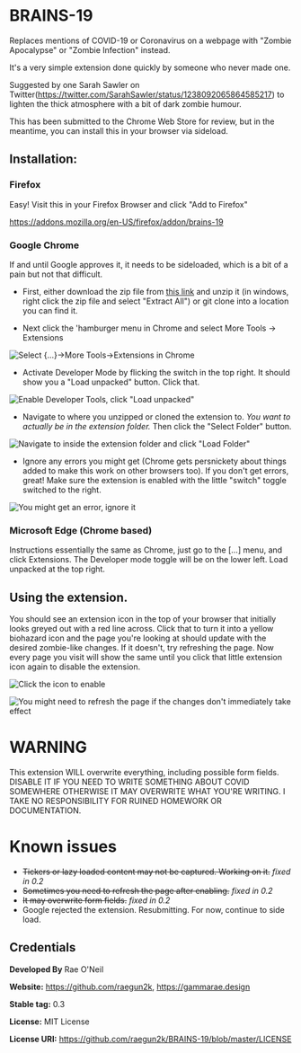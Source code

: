 # BRAINS-19

Replaces mentions of COVID-19 or Coronavirus on a webpage with "Zombie Apocalypse" or "Zombie Infection" instead.

It's a very simple extension done quickly by someone who never made one. 

Suggested by one Sarah Sawler on Twitter(https://twitter.com/SarahSawler/status/1238092065864585217) to lighten
the thick atmosphere with a bit of dark zombie humour.

This has been submitted to the Chrome Web Store for review, but in the meantime, you can install this in your browser via sideload.
 
## Installation: 

### Firefox

Easy! Visit this in your Firefox Browser and click "Add to Firefox"

https://addons.mozilla.org/en-US/firefox/addon/brains-19

### Google Chrome

If and until Google approves it, it needs to be sideloaded, which is a bit of a pain but not that difficult.

 * First, either download the zip file from [this link](https://github.com/raegun2k/BRAINS-19/archive/master.zip) and unzip it (in windows, right click the zip file and select "Extract All")  or git clone into a location you can find it.


 * Next click the 'hamburger menu in Chrome and select More Tools -> Extensions

![Select {...}->More Tools->Extensions in Chrome](Docs/Images/sideload_step1.png)


 * Activate Developer Mode by flicking the switch in the top right. It should show you a "Load unpacked" button. Click that.

![Enable Developer Tools, click "Load unpacked"](Docs/Images/sideload_step2.png)

 * Navigate to where you unzipped or cloned the extension to. *You want to actually be in the extension folder.* Then click the "Select Folder" button.

![Navigate to inside the extension folder and click "Load Folder"](Docs/Images/sideload_step3.png)
 
 * Ignore any errors you might get (Chrome gets persnickety about things added to make this work on other browsers too). If you don't get errors, great! Make sure the extension is enabled with the little "switch" toggle switched to the right.

![You might get an error, ignore it](Docs/Images/sideload_step4.png)
 
### Microsoft Edge (Chrome based)

Instructions essentially the same as Chrome, just go to the [...] menu, and click Extensions. The Developer mode toggle will be on the lower left. Load unpacked at the top right. 

## Using the extension. 
 
 You should see an extension icon in the top of your browser that initially looks greyed out with a red line across. Click that to turn it into a yellow biohazard icon and the page you're looking at should update with the desired zombie-like changes. If it doesn't, try refreshing the page. Now every page you visit will show the same until you click that little extension icon again to disable the extension.

![Click the icon to enable](Docs/Images/sideload_step6.png)

![You might need to refresh the page if the changes don't immediately take effect](Docs/Images/sideload_step7.png)
 
 
 # WARNING
 
 This extension WILL overwrite everything, including possible form fields. DISABLE IT IF YOU NEED TO WRITE SOMETHING ABOUT COVID SOMEWHERE OTHERWISE IT MAY OVERWRITE WHAT YOU'RE WRITING. I TAKE NO RESPONSIBILITY FOR RUINED HOMEWORK OR DOCUMENTATION.

# Known issues

 * <del> Tickers or lazy loaded content may not be captured. Working on it.</del>  *fixed in 0.2*
 * <del> Sometimes you need to refresh the page after enabling.</del>  *fixed in 0.2*
 * <del> It may overwrite form fields.</del>  *fixed in 0.2*
 * Google rejected the extension. Resubmitting. For now, continue to side load.

## Credentials ##

**Developed By**       Rae O'Neil

**Website:**           https://github.com/raegun2k, https://gammarae.design

**Stable tag:**        0.3  

**License:**           MIT License 

**License URI:**       https://github.com/raegun2k/BRAINS-19/blob/master/LICENSE
